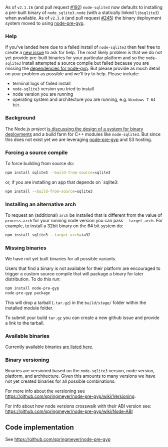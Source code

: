 As of `v2.1.16` (and pull request [#192](https://github.com/developmentseed/node-sqlite3/pull/192)) `node-sqlite3` now defaults to installing a pre-built binary of `node_sqlite3.node` (with a statically linked `libsqlite3`) when available. As of `v2.2.0` (and pull request [#245](https://github.com/mapbox/node-sqlite3/pull/245)) the binary deployment system moved to using [node-pre-gyp](https://github.com/springmeyer/node-pre-gyp).

### Help

If you've landed here due to a failed install of `node-sqlite3` then feel free to create a [new issue](https://github.com/mapbox/node-sqlite3/issues/new) to ask for help. The most likely problem is that we do not yet provide pre-built binaries for your particular platform and so the `node-sqlite3` install attempted a source compile but failed because you are missing the [dependencies for node-gyp](https://github.com/TooTallNate/node-gyp#installation). But please provide as much detail on your problem as possible and we'll try to help. Please include:
 - terminal logs of failed install
 - `node-sqlite3` version you tried to install
 - node version you are running
 - operating system and architecture you are running, e.g. `Windows 7 64 bit`.

### Background

The Node.js project [is discussing the design of a system for binary deployments](https://github.com/isaacs/npm/issues/1891) and a build farm for C++ modules like `node-sqlite3`. But since this does not exist yet we are leveraging [node-pre-gyp](https://github.com/springmeyer/node-pre-gyp) and S3 hosting.

### Forcing a source compile

To force building from source do:

```sh
npm install sqlite3 --build-from-source=sqlite3
```

or, if you are installing an app that depends on `sqlite3:

```sh
npm install --build-from-source=sqlite3
```

### Installing an alternative arch

To request an (additional) `arch` be installed that is different from the value of `process.arch` for your running node version you can pass `--target_arch`. For example, to install a 32bit binary on the 64 bit system do:

```sh
npm install sqlite3 --target_arch=ia32
```

### Missing binaries

We have not yet built binaries for all possible variants.

Users that find a binary is not available for their platform are encouraged to trigger a custom source compile that will package a binary for later distribution. To do this run:

```sh
npm install node-pre-gyp
node-pre-gyp package
```

This will drop a tarball (`.tar.gz`) in the `build/stage/` folder within the installed module folder.

To submit your build `tar.gz` you can create a new github issue and provide a link to the tarball.

### Available binaries

Currently available binaries [are listed here](http://node-sqlite3.s3.amazonaws.com/index.html?path=Release/).

### Binary versioning 

Binaries are versioned based on the `node-sqlite3` version, node version, platform, and architecture. Given this amounts to many versions we have not yet created binaries for all possible combinations.

For more info about the versioning see https://github.com/springmeyer/node-pre-gyp/wiki/Versioning.

For info about how node versions crosswalk with their ABI version see: https://github.com/springmeyer/node-pre-gyp/wiki/Node-ABI


## Code implementation

See https://github.com/springmeyer/node-pre-gyp
